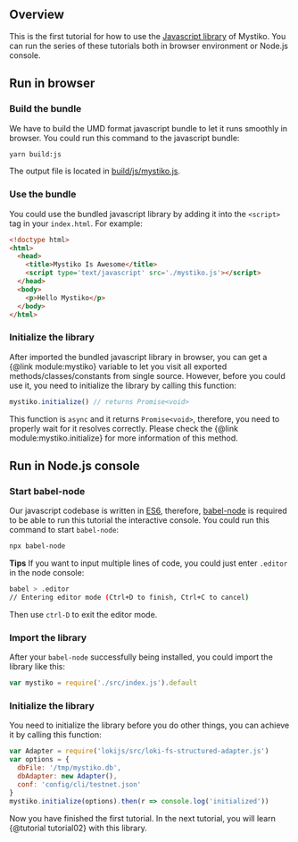 ## Overview
This is the first tutorial for how to use the [Javascript library](/src) of Mystiko. You can run the series of
these tutorials both in browser environment or Node.js console.

## Run in browser
### Build the bundle
We have to build the UMD format javascript bundle to let it runs smoothly in browser. You could run this command to the
javascript bundle:

```bash
yarn build:js
```

The output file is located in [build/js/mystiko.js](/build/js/mystiko.js).

### Use the bundle
You could use the bundled javascript library by adding it into the `<script>` tag in your `index.html`. For example:

```html
<!doctype html>
<html>
  <head>
    <title>Mystiko Is Awesome</title>
    <script type='text/javascript' src='./mystiko.js'></script>
  </head>
  <body>
    <p>Hello Mystiko</p>
  </body>
</html>
```

### Initialize the library
After imported the bundled javascript library in browser,
you can get a {@link module:mystiko} variable to let you visit all
exported methods/classes/constants from single source. However, before you could use it, you need to initialize the
library by calling this function:

```javascript
mystiko.initialize() // returns Promise<void>
```

This function is `async` and it returns `Promise<void>`, therefore, you need to properly wait for it resolves correctly.
Please check the {@link module:mystiko.initialize} for more information of this method.

## Run in Node.js console
### Start babel-node
Our javascript codebase is written in [ES6](https://www.w3schools.com/js/js_es6.asp),
therefore, [babel-node](https://babeljs.io/docs/en/babel-node) is required to be able to run this tutorial
the interactive console. You could run this command to start `babel-node`:

```bash
npx babel-node
```

**Tips** If you want to input multiple lines of code, you could just enter `.editor` in the node console:

```bash
babel > .editor
// Entering editor mode (Ctrl+D to finish, Ctrl+C to cancel)
```
Then use `ctrl-D` to exit the editor mode.

### Import the library
After your `babel-node` successfully being installed, you could import the library like this:

```javascript
var mystiko = require('./src/index.js').default
```

### Initialize the library
You need to initialize the library before you do other things, you can achieve it by calling this function:

```javascript
var Adapter = require('lokijs/src/loki-fs-structured-adapter.js')
var options = {
  dbFile: '/tmp/mystiko.db',
  dbAdapter: new Adapter(),
  conf: 'config/cli/testnet.json'
}
mystiko.initialize(options).then(r => console.log('initialized'))
```

Now you have finished the first tutorial. In the next tutorial, you will learn
{@tutorial tutorial02} with this library.
